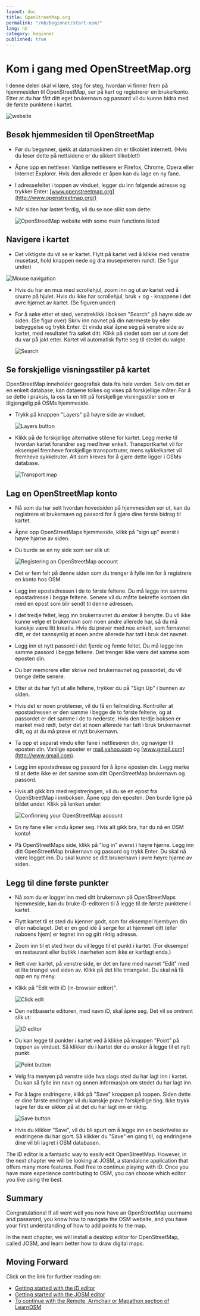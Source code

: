 ```yaml
---
layout: doc
title: OpenStreetMap.org
permalink: "/nb/beginner/start-osm/"
lang: nb
category: beginner
published: true
---
```




Kom i gang med OpenStreetMap.org
====================================

I denne delen skal vi lære, steg for steg, hvordan vi finner frem på hjemmesiden til OpenStreetMap, ser på kart og registrerer en brukerkonto. Etter at du har fått ditt eget brukernavn og passord vil du kunne bidra med de første punktene i kartet.

![website][]

Besøk hjemmesiden til OpenStreetMap
-------------------------------

- Før du begynner, sjekk at datamaskinen din er tilkoblet internett.
(Hvis du leser dette på nettsidene er du sikkert tilkoblet!) 

- Åpne opp en nettleser. Vanlige nettlesere er Firefox, Chrome, Opera eller Internet Explorer. Hvis den allerede er åpen kan du lage en ny fane.

- I adressefeltet i toppen av vinduet, legger du inn følgende adresse og trykker Enter: [www.openstreetmap.org](http://www.openstreetmap.org/)

- Når siden har lastet ferdig, vil du se noe slikt som dette:

    ![OpenStreetMap website with some main functions listed][]
 
Navigere i kartet
----------------
- Det viktigste du vil se er kartet. Flytt på kartet ved å klikke med venstre musetast, hold knappen nede og dra musepekeren rundt. (Se figur under)

![Mouse navigation][]

- Hvis du har en mus med scrollehjul, zoom inn og ut av kartet ved å snurre på hjulet. Hvis du ikke har scrollehjul, bruk + og - knappene i det øvre hjørnet av kartet. (Se figuren under)

- For å søke etter et sted, venstreklikk i boksen "Search" på høyre side av siden. (Se figur over) Skriv inn navnet på din nærmeste by eller bebyggelse og trykk Enter. Et vindu skal åpne seg på venstre side av kartet, med resultatet fra søket ditt. Klikk på stedet som ser ut som det du var på jakt etter. Kartet vil automatisk flytte seg til stedet du valgte.    

    ![Search][]
   

Se forskjellige visningsstiler på kartet
------------------------

OpenStreetMap inneholder geografisk data fra hele verden. Selv om det er en enkelt database, kan dataene tolkes og vises på forskjellige måter. For å se dette i praksis, la oss ta en titt på forskjellige visningsstiler som er tilgjengelig på OSMs hjemmeside. 

- Trykk på knappen "Layers" på høyre side av vinduet.

    ![Layers button][]
- Klikk på de forskjellige alternative stilene for kartet. Legg merke til hvordan kartet forandrer seg med hver enkelt. Transportkartet vil for eksempel fremheve forskjellige transportruter, mens sykkelkartet vil fremheve sykkelruter. Alt som kreves for å gjøre dette ligger i OSMs database.

    ![Transport map][]

Lag en OpenStreetMap konto
-------------------------------

- Nå som du har sett hvordan hovedsiden på hjemmesiden ser ut, kan du registrere et brukernavn og passord for å gjøre dine første bidrag til kartet.
  
- Åpne opp OpenStreetMaps hjemmeside, klikk på "sign up" øverst i høyre hjørne av siden.     
    
- Du burde se en ny side som ser slik ut:    
    
    ![Registering an OpenStreetMap account][]

- Det er fem felt på denne siden som du trenger å fylle inn for å registrere en konto hos OSM.
- Legg inn epostadressen i de to første feltene. Du må legge inn samme epostadresse i begge feltene. Senere vil du måtte bekrefte kontoen din med en epost som blir sendt til denne adressen. 

- I det tredje feltet, legg inn brukernavnet du ønsker å benytte. Du vil ikke kunne velge et brukernavn som noen andre allerede har, så du må kanskje være litt kreativ. Hvis du prøver med noe enkelt, som fornavnet ditt, er det sannsynlig at noen andre allerede har tatt i bruk det navnet.   
    
- Legg inn et nytt passord i det fjerde og femte feltet. Du må legge inn samme passord i begge feltene. Det trenger ikke være det samme som eposten din. 
    
- Du bør memorere eller skrive ned brukernavnet og passordet, du vil trenge dette senere.     

- Etter at du har fylt ut alle feltene, trykker du på "Sign Up" i bunnen av siden.     
    
- Hvis det er noen problemer, vil du få en feilmelding. Kontroller at epostadressen er den samme i begge de to første feltene, og at passordet er det samme i de to nederste. Hvis den terdje boksen er market med rødt, betyr det at noen allerede har tatt i bruk brukernavnet ditt, og at du må prøve et nytt brukernavn. 
    
- Ta opp et separat vindu eller fane i nettleseren din, og naviger til eposten din. Vanlige eposter er [mail.yahoo.com](http://mail.yahoo.com)
    og [www.gmail.com](http://www.gmail.com).
    
- Legg inn epostadresse og passord for å åpne eposten din. Legg merke til at dette ikke er det samme som ditt OpenStreetMap brukernavn og passord.
   
- Hvis alt gikk bra med registreringen, vil du se en epost fra OpenStreetMap i innboksen. Åpne opp den eposten. Den burde ligne på bildet under. Klikk på lenken under:  

    ![Confirming your OpenStreetMap account][]

- En ny fane eller vindu åpner seg. Hvis alt gikk bra, har du nå en OSM konto!
    
- På OpenStreetMaps side, klikk på "log in" øverst i høyre hjørne. Legg inn ditt OpenStreetMap brukernavn og passord og trykk Enter. Du skal nå være logget inn. Du skal kunne se ditt brukernavn i øvre høyre hjørne av siden.    

Legg til dine første punkter
------------------------

- Nå som du er logget inn med ditt brukernavn på OpenStreetMaps hjemmeside, kan du bruke iD-editoren til å legge til de første punktene i kartet.

- Flytt kartet til et sted du kjenner godt, som for eksempel hjembyen din eller nabolaget. Det er en god idé å sørge for at hjemmet ditt (eller naboens hjem) er tegnet inn og gitt riktig adresse.
    
- Zoom inn til et sted hvor du vil legge til et punkt i kartet. (For eksempel en restaurant eller butikk i nærheten som ikke er kartlagt enda.)    

- Rett over kartet, på venstre side, er det en fane med navnet "Edit" med et lite triangel ved siden av. Klikk på det lille trriangelet. Du skal nå få opp en ny meny. 
- Klikk på "Edit with iD (in-browser editor)".       

    ![Click edit][]

- Den nettbaserte editoren, med navn iD, skal åpne seg. Det vil se omtrent slik ut:

    ![iD editor][]

- Du kan legge til punkter i kartet ved å klikke på knappen "Point" på toppen av vinduet. Så klikker du i kartet der du ønsker å legge til et nytt punkt. 

    ![Point button][]    

- Velg fra menyen på venstre side hva slags sted du har lagt inn i kartet. Du kan så fylle inn navn og annen informasjon om stedet du har lagt inn. 
    
- For å lagre endringene, klikk på "Save" knappen på toppen. Siden dette er dine første endringer vil du kanskje prøve forskjellige ting. Ikke trykk lagre før du er sikker på at det du har lagt inn er riktig.    

    ![Save button][]    

- Hvis du klikker "Save", vil du bli spurt om å legge inn en beskrivelse av endringene du har gjort. 
Så klikker du "Save" en gang til, og endringene dine vil bli lagret i OSM databasen.

<!-- link to iD editor chapter when ready -->

The iD editor is a fantastic way to easily edit OpenStreetMap. However, in the next chapter
we will be looking at JOSM, a standalone application that offers many more features. Feel free
to continue playing with iD. Once you have more experience contributing to OSM, you can choose
which editor you like using the best.

Summary
-------

Congratulations! If all went well you now have an OpenStreetMap username
and password, you know how to navigate the OSM website, and you have
your first understanding of how to add points to the map.

In the next chapter, we will install a desktop editor for OpenStreetMap,
called JOSM, and learn better how to draw digital maps.

Moving Forward
--------------

Click on the link for further reading on:  

*  [Getting started with the iD editor](/en/editing/id-editor/)   
*  [Getting started with the JOSM editor](/en/beginner/start-josm/) 
*  [To continue with the Remote, Armchair or Mapathon section of LearnOSM](/en/coordination/remote/)  


[website]: /images/beginner/start-osm_website.png
[OpenStreetMap website with some main functions listed]: /images/beginner/osm-website-main-functions.png
[Mouse navigation]: /images/beginner/mouse-navigation.png
[Search]: /images/beginner/search.png
[Layers button]: /images/beginner/layers.png
[Transport map]: /images/beginner/transport-map.png
[Registering an OpenStreetMap account]: /images/beginner/registering-account.png
[Confirming your OpenStreetMap account]: /images/beginner/confirming-account.png
[Click edit]: /images/beginner/click-edit.png
[iD editor]: /images/beginner/id-editor.png
[Point button]: /images/beginner/point-button.png
[Save button]: /images/beginner/save-button.png
